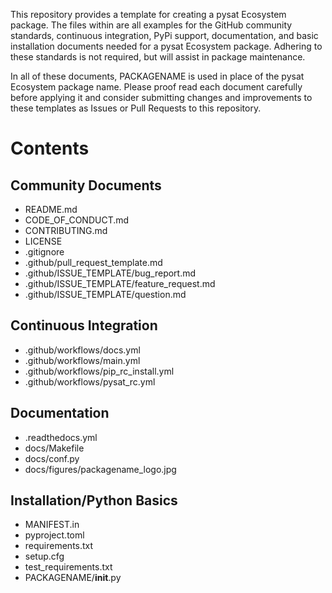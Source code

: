 This repository provides a template for creating a pysat Ecosystem package. The
files within are all examples for the GitHub community standards, continuous
integration, PyPi support, documentation, and basic installation documents
needed for a pysat Ecosystem package. Adhering to these standards is not
required, but will assist in package maintenance.

In all of these documents, PACKAGENAME is used in place of the pysat Ecosystem
package name. Please proof read each document carefully before applying it and
consider submitting changes and improvements to these templates as Issues or
Pull Requests to this repository.

Contents
========

Community Documents
-------------------

* README.md
* CODE_OF_CONDUCT.md
* CONTRIBUTING.md
* LICENSE
* .gitignore
* .github/pull_request_template.md
* .github/ISSUE_TEMPLATE/bug_report.md
* .github/ISSUE_TEMPLATE/feature_request.md
* .github/ISSUE_TEMPLATE/question.md

Continuous Integration
----------------------

* .github/workflows/docs.yml
* .github/workflows/main.yml
* .github/workflows/pip_rc_install.yml
* .github/workflows/pysat_rc.yml

Documentation
-------------

* .readthedocs.yml
* docs/Makefile
* docs/conf.py
* docs/figures/packagename_logo.jpg

Installation/Python Basics
--------------------------

* MANIFEST.in
* pyproject.toml
* requirements.txt
* setup.cfg
* test_requirements.txt
* PACKAGENAME/__init__.py
